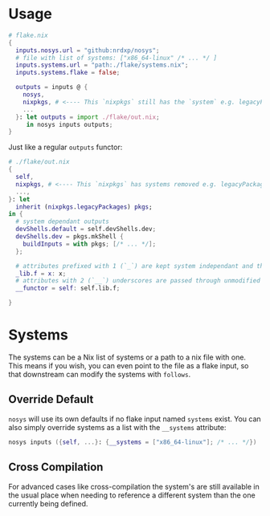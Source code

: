 # Usage

```nix
# flake.nix
{
  inputs.nosys.url = "github:nrdxp/nosys";
  # file with list of systems: ["x86_64-linux" /* ... */ ]
  inputs.systems.url = "path:./flake/systems.nix";
  inputs.systems.flake = false;

  outputs = inputs @ {
    nosys,
    nixpkgs, # <---- This `nixpkgs` still has the `system` e.g. legacyPackages.${system}.zlib
    ...
  }: let outputs = import ./flake/out.nix;
     in nosys inputs outputs;
}
```

Just like a regular `outputs` functor:
```nix
# ./flake/out.nix
{
  self,
  nixpkgs, # <---- This `nixpkgs` has systems removed e.g. legacyPackages.zlib
  ...,
}: let
  inherit (nixpkgs.legacyPackages) pkgs;
in {
  # system dependant outputs
  devShells.default = self.devShells.dev;
  devShells.dev = pkgs.mkShell {
    buildInputs = with pkgs; [/* ... */];
  };

  # attributes prefixed with 1 (`_`) are kept system independant and the leading `_` is removed
  _lib.f = x: x;
  # attributes with 2 (`__`) underscores are passed through unmodified
  __functor = self: self.lib.f;

}
```


# Systems

The systems can be a Nix list of systems or a path to a nix file with one. This means if you wish,
you can even point to the file as a flake input, so that downstream can modify the systems with
`follows`.

## Override Default

`nosys` will use its own defaults if no flake input named `systems` exist. You can also
simply override systems as a list with the `__systems` attribute:
```nix
nosys inputs ({self, ...}: {__systems = ["x86_64-linux"]; /* ... */})
```

## Cross Compilation

For advanced cases like cross-compilation the system's are still available in the usual place when
needing to reference a different system than the one currently being defined.
